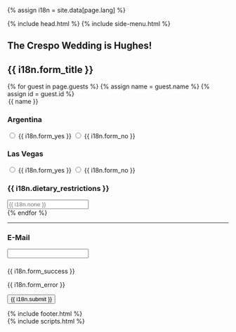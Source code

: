 {% assign i18n = site.data[page.lang] %}

<!DOCTYPE html>
<html>
    {% include head.html %}
    <body>
        {% include side-menu.html %}
        <div class="rsvp-content content-container">
            <section id="content">
                <h1>The Crespo Wedding is <span id="title-span">Hughes</span>!</h1>
                <h2>{{ i18n.form_title }}</h2>
                <div class="frame">
                    <form class="pure-form pure-form-stacked" action="javascript:submit()">
                        {% for guest in page.guests %}
                            {% assign name = guest.name %}
                            {% assign id = guest.id %}
                            <section id="{{ id }}" class="guest">
                            <legend>{{ name }}</legend>
                                <div class="pure-g">
                                    <div class="pure-u-1 pure-u-sm-1-2">
                                        <h3>Argentina</h3>
                                        <label for="{{ id }}-argentina-yes" class="pure-radio">
                                            <input type="radio" id="{{ id }}-argentina-yes" name="{{ id }}-argentina" value="yes" required/> {{ i18n.form_yes }}
                                        </label>
                                        <label for="{{ id }}-argentina-no" class="pure-radio">
                                            <input type="radio" id="{{ id }}-argentina-no" name="{{ id }}-argentina" value="no" required/> {{ i18n.form_no }}
                                        </label>
                                    </div>
                                    <div class="pure-u-1 pure-u-sm-1-2">
                                        <h3>Las Vegas</h3>
                                        <label for="{{ id }}-vegas-yes" class="pure-radio">
                                            <input type="radio" id="{{ id }}-vegas-yes" name="{{ id }}-vegas" value="yes" required/> {{ i18n.form_yes }}
                                        </label>
                                        <label for="{{ id }}-vegas-no" class="pure-radio">
                                            <input type="radio" id="{{ id }}-vegas-no" name="{{ id }}-vegas" value="no" required/> {{ i18n.form_no }}
                                        </label>
                                    </div>
                                </div>
                                <div class="pure-g">
                                    <h3>{{ i18n.dietary_restrictions }}</h3>
                                    <input type="text" name="{{ id }}-dietary-restrictions" class="pure-u-1 textfield" placeholder="{{ i18n.none }}" />
                                </div>
                            </section>
                        {% endfor %}
                        <hr>
                        <div class="pure-g" style="margin-bottom: 1.5em">
                            <h3>E-Mail</h3>
                            <input type="email" name="email" class="pure-u-1 textfield" required/>
                        </div>
                        <p class="success hidden" id="success">{{ i18n.form_success }}</p>
                        <p class="error hidden" id="error">{{ i18n.form_error }}</p>
                        <div class="pure-g">
                            <button type="submit" class="pure-button pure-button-primary">{{ i18n.submit }}</button>
                        </div>
                    </form>
                </section>
                {% include footer.html %}
            </div>
        </div>
        {% include scripts.html %}
        <script src="https://unpkg.com/axios/dist/axios.min.js"></script>
        <script>
            function submit() {
                var myObject = { guests: [] };
                var elements = document.querySelector('form').elements;
                var guests = document.getElementsByClassName("guest");
                var success = document.getElementById("success");
                var error = document.getElementById("error");
                var button = document.querySelector('button');
                for(var i = 0, n = guests.length; i < n; i++) {
                    var guest = guests[i];
                    var id = guest.id;
                    var argentina = elements[`${id}-argentina`].value == "yes";
                    var vegas = elements[`${id}-vegas`].value == "yes";
                    var restrictions = elements[`${id}-dietary-restrictions`].value;
                    myObject.guests[i] = { id: id, argentina: argentina, vegas: vegas, restrictions: restrictions };
                }
                myObject.email = elements["email"].value;
                var json = JSON.stringify(myObject);
                var request = new XMLHttpRequest();
                {% if page.lang == "es" %}
                var url = "https://hooks.zapier.com/hooks/catch/11287392/bd5k4f4";
                {% else %}
                var url = "https://hooks.zapier.com/hooks/catch/11287392/bd5k9x4";
                {% endif %}
                request.open("POST", url);
                request.onreadystatechange = function () {
                    if (request.readyState === 4 && request.status == 200) {
                        success.classList.remove("hidden");
                        error.classList.add("hidden");
                        button.disabled = true;
                        setTimeout(function(){
                            button.disabled = false;
                        },5000);
                    } else {
                        success.classList.add("hidden");
                        error.classList.remove("hidden");
                    }
                };
                request.send(json);
            }
        </script>
    </body>
</html>